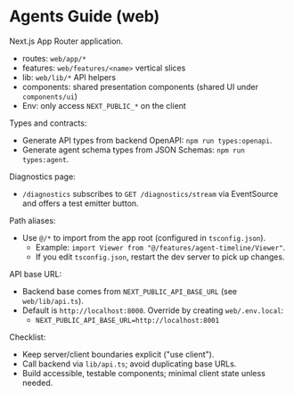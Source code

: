 # Agents Guide (web)

Next.js App Router application.

- routes: `web/app/*`
- features: `web/features/<name>` vertical slices
- lib: `web/lib/*` API helpers
- components: shared presentation components (shared UI under `components/ui`)
- Env: only access `NEXT_PUBLIC_*` on the client

Types and contracts:
- Generate API types from backend OpenAPI: `npm run types:openapi`.
- Generate agent schema types from JSON Schemas: `npm run types:agent`.

Diagnostics page:
- `/diagnostics` subscribes to `GET /diagnostics/stream` via EventSource and offers a test emitter button.

Path aliases:
- Use `@/*` to import from the app root (configured in `tsconfig.json`).
  - Example: `import Viewer from "@/features/agent-timeline/Viewer"`.
  - If you edit `tsconfig.json`, restart the dev server to pick up changes.

API base URL:
- Backend base comes from `NEXT_PUBLIC_API_BASE_URL` (see `web/lib/api.ts`).
- Default is `http://localhost:8000`. Override by creating `web/.env.local`:
  - `NEXT_PUBLIC_API_BASE_URL=http://localhost:8001`

Checklist:
- Keep server/client boundaries explicit ("use client").
- Call backend via `lib/api.ts`; avoid duplicating base URLs.
- Build accessible, testable components; minimal client state unless needed.

